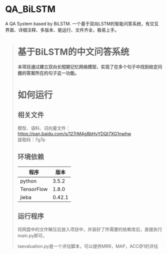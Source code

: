 # QA_BiLSTM
A QA System based by BiLSTM. 一个基于双向LSTM的智能问答系统，有交互界面、详细注释、多版本、能运行、文件齐全，极易上手。
> # 基于BiLSTM的中文问答系统 #
> 
> **本项目通过建立双向长短期记忆网络模型，实现了在多个句子中找到给定问题的答案所在的句子这一功能。**
> 
> # 如何运行 #
>
> ## 相关文件 ##
>
> 模型、语料、词向量文件：https://pan.baidu.com/s/127rM4g8bHvYDQt7XG1nwhw   
> 提取码：7g7p
>
> ## 环境依赖 ##
> 
> | 程序 | 版本 |
> |---|---|
> | python | 3.5.2 |
> | TensorFlow | 1.8.0 |
> | jieba | 0.42.1 |
> 
> ## 运行程序 ##
> 
> 将网盘中的文件解压后放入项目中，并装好了所需要的依赖库后，直接执行main.py即可。
> 
> taevaluation.py是一个评估脚本，可以提供MRR，MAP，ACC@1的评估

